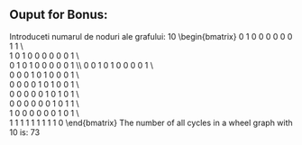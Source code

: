 ## Ouput for Bonus: 
Introduceti numarul de noduri ale grafului: 
10
\begin{bmatrix} 0 1 0 0 0 0 0 0 1 1 \\\
1 0 1 0 0 0 0 0 0 1 \\\
0 1 0 1 0 0 0 0 0 1 \\\ 
0 0 1 0 1 0 0 0 0 1 \\\
0 0 0 1 0 1 0 0 0 1 \\\
0 0 0 0 1 0 1 0 0 1 \\\
0 0 0 0 0 1 0 1 0 1 \\\
0 0 0 0 0 0 1 0 1 1 \\\
1 0 0 0 0 0 0 1 0 1 \\\
1 1 1 1 1 1 1 1 1 0 \end{bmatrix}
The number of all cycles in a wheel graph with 10 is: 73
